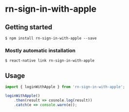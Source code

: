 # rn-sign-in-with-apple

## Getting started

`$ npm install rn-sign-in-with-apple --save`

### Mostly automatic installation

`$ react-native link rn-sign-in-with-apple`

## Usage
```javascript
import { loginWithApple } from 'rn-sign-in-with-apple';

loginWithApple()
    .then(result => cosnole.log(result))
    .catch(e => console.warn(e));
```
